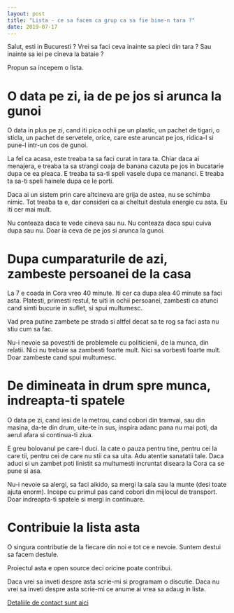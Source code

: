 ```yaml
---
layout: post
title: "Lista - ce sa facem ca grup ca sa fie bine-n tara ?"
date: 2019-07-17
---
```


Salut, esti in Bucuresti ? Vrei sa faci ceva inainte sa pleci din tara ? Sau inainte sa iei pe cineva la bataie ?

Propun sa incepem o lista.

# O data pe zi, ia de pe jos si arunca la gunoi
O data in plus pe zi, cand iti pica ochii pe un plastic, un pachet de tigari, o sticla, un pachet de servetele, orice, care este aruncat pe jos, ridica-l si pune-l intr-un cos de gunoi. 

La fel ca acasa, este treaba ta sa faci curat in tara ta. Chiar daca ai menajera, e treaba ta sa strangi coaja de banana cazuta pe jos in bucatarie dupa ce ea pleaca. E treaba ta sa-ti speli vasele dupa ce mananci. E treaba ta sa-ti speli hainele dupa ce le porti.

Daca ai un sistem prin care altcineva are grija de astea, nu se schimba nimic. Tot treaba ta e, dar consideri ca ai cheltuit destula energie cu asta. Eu iti cer mai mult.

Nu conteaza daca te vede cineva sau nu. Nu conteaza daca spui cuiva dupa sau nu. Doar ia ceva de pe jos si arunca la gunoi.

# Dupa cumparaturile de azi, zambeste persoanei de la casa
La 7 e coada in Cora vreo 40 minute. Iti cer ca dupa alea 40 minute sa faci asta. Platesti, primesti restul, te uiti in ochii persoanei, zambesti ca atunci cand simti bucurie in suflet, si spui multumesc.

Vad prea putine zambete pe strada si altfel decat sa te rog sa faci asta nu stiu cum sa fac.

Nu-i nevoie sa povestiti de problemele cu politicienii, de la munca, din relatii. Nici nu trebuie sa zambesti foarte mult. Nici sa vorbesti foarte mult. Doar zambeste cand spui multumesc.

# De dimineata in drum spre munca, indreapta-ti spatele
O data pe zi, cand iesi de la metrou, cand cobori din tramvai, sau din masina, da-te din drum, uite-te in sus, inspira adanc pana nu mai poti, da aerul afara si continua-ti ziua.

E greu bolovanul pe care-l duci. Ia cate o pauza pentru tine, pentru cei la care tii, pentru cei de care nu stii ca sa uita. Adu atentie sanatatii tale. Daca aduci si un zambet poti linistit sa multumesti incruntat diseara la Cora ca se pune si asa.

Nu-i nevoie sa alergi, sa faci aikido, sa mergi la sala sau la munte (desi toate ajuta enorm). Incepe cu primul pas cand cobori din mijlocul de transport. Doar indreapta-ti spatele si mergi in continuare.

# Contribuie la lista asta
O singura contributie de la fiecare din noi e tot ce e nevoie. Suntem destui sa facem destule.

Proiectul asta e open source deci oricine poate contribui. 

Daca vrei sa inveti despre asta scrie-mi si programam o discutie. Daca nu vrei sa inveti despre asta scrie-mi ce anume ai vrea sa adaug in lista.

[Detaliile de contact sunt aici](/../cv/index.html)